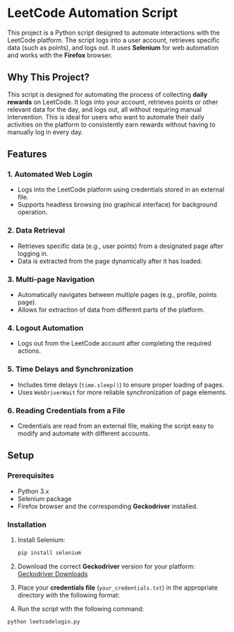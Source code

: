 # LeetCode Automation Script

This project is a Python script designed to automate interactions with the LeetCode platform. The script logs into a user account, retrieves specific data (such as points), and logs out. It uses **Selenium** for web automation and works with the **Firefox** browser.

## Why This Project?
This script is designed for automating the process of collecting **daily rewards** on LeetCode. It logs into your account, retrieves points or other relevant data for the day, and logs out, all without requiring manual intervention. This is ideal for users who want to automate their daily activities on the platform to consistently earn rewards without having to manually log in every day.

## Features

### 1. Automated Web Login
- Logs into the LeetCode platform using credentials stored in an external file.
- Supports headless browsing (no graphical interface) for background operation.

### 2. Data Retrieval
- Retrieves specific data (e.g., user points) from a designated page after logging in.
- Data is extracted from the page dynamically after it has loaded.

### 3. Multi-page Navigation
- Automatically navigates between multiple pages (e.g., profile, points page).
- Allows for extraction of data from different parts of the platform.

### 4. Logout Automation
- Logs out from the LeetCode account after completing the required actions.

### 5. Time Delays and Synchronization
- Includes time delays (`time.sleep()`) to ensure proper loading of pages.
- Uses `WebDriverWait` for more reliable synchronization of page elements.

### 6. Reading Credentials from a File
- Credentials are read from an external file, making the script easy to modify and automate with different accounts.


## Setup

### Prerequisites
- Python 3.x
- Selenium package
- Firefox browser and the corresponding **Geckodriver** installed.

### Installation
1. Install Selenium:
    ```bash
    pip install selenium
    ```

2. Download the correct **Geckodriver** version for your platform:  
   [Geckodriver Downloads](https://github.com/mozilla/geckodriver/releases)

3. Place your **credentials file** (`your_credentials.txt`) in the appropriate directory with the following format:

4. Run the script with the following command:
 ```bash
 python leetcodelogin.py
 ```

